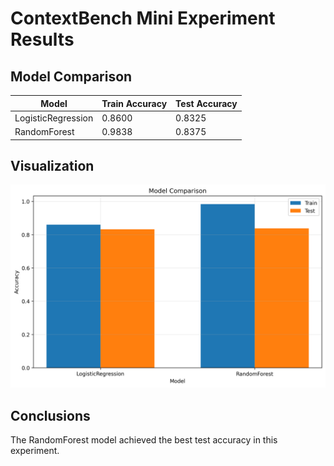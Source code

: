 # ContextBench Mini Experiment Results

## Model Comparison

| Model | Train Accuracy | Test Accuracy |
|-------|---------------|---------------|
| LogisticRegression | 0.8600 | 0.8325 |
| RandomForest | 0.9838 | 0.8375 |

## Visualization

![Model Comparison](visualizations/model_comparison.png)

## Conclusions

The RandomForest model achieved the best test accuracy in this experiment.
